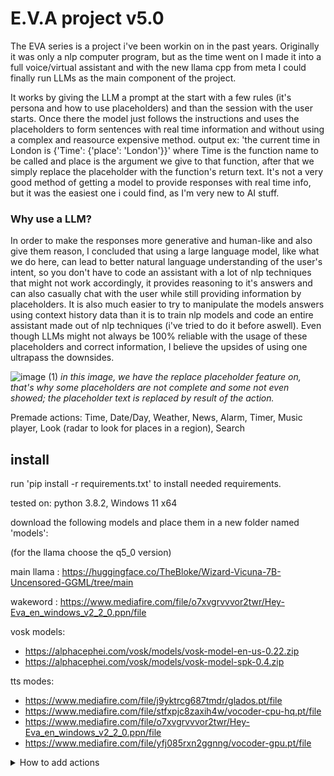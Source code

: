 # E.V.A project v5.0
The EVA series is a project i've been workin on in the past years. Originally it was only a nlp computer program, but as the time went on I made it into a full voice/virtual assistant and with the new llama cpp from meta I could finally run LLMs as the main component of the project.

It works by giving the LLM a prompt at the start with a few rules (it's persona and how to use placeholders) and than the session with the user starts. Once there the model just follows the instructions and uses the placeholders to form sentences with real time information and without using a complex and reasource expensive method. output ex: 'the current time in London is {'Time': {'place': 'London'}}' where Time is the function name to be called and place is the argument we give to that function, after that we simply replace the placeholder with the function's return text. It's not a very good method of getting a model to provide responses with real time info, but it was the easiest one i could find, as I'm very new to AI stuff.

### Why use a LLM?
In order to make the responses more generative and human-like and also give them reason, I concluded that using a large language model, like what we do here, can lead to better natural language understanding of the user's intent, so you don't have to code an assistant with a lot of nlp techniques that might not work accordingly, it provides reasoning to it's answers and can also casually chat with the user while still providing information by placeholders. It is also much easier to try to manipulate the models answers using context history data than it is to train nlp models and code an entire assistant made out of nlp techniques (i've tried to do it before aswell).
Even though LLMs might not always be 100% reliable with the usage of these placeholders and correct information, I believe the upsides of using one ultrapass the downsides.

![image (1)](https://github.com/ecliipt/llm_eva/assets/137305099/0bb8dfc0-a87a-4317-b51f-cdf9c7bc3cf0)
*in this image, we have the replace placeholder feature on, that's why some placeholders are not complete and some not even showed; the placeholder text is replaced by result of the action.*

Premade actions: Time, Date/Day, Weather, News, Alarm, Timer, Music player, Look (radar to look for places in a region), Search

## install

run 'pip install -r requirements.txt' to install needed requirements.

tested on: python 3.8.2, Windows 11 x64

download the following models and place them in a new folder named 'models':

  (for the llama choose the q5_0 version)

  main llama : https://huggingface.co/TheBloke/Wizard-Vicuna-7B-Uncensored-GGML/tree/main
  
  wakeword   : https://www.mediafire.com/file/o7xvgrvvvor2twr/Hey-Eva_en_windows_v2_2_0.ppn/file
  
  vosk models:
  - https://alphacephei.com/vosk/models/vosk-model-en-us-0.22.zip
  - https://alphacephei.com/vosk/models/vosk-model-spk-0.4.zip
  
  tts modes:
  - https://www.mediafire.com/file/j9yktrcg687tmdr/glados.pt/file
  - https://www.mediafire.com/file/stfxpjc8zaxih4w/vocoder-cpu-hq.pt/file
  - https://www.mediafire.com/file/o7xvgrvvvor2twr/Hey-Eva_en_windows_v2_2_0.ppn/file
  - https://www.mediafire.com/file/yfj085rxn2ggnng/vocoder-gpu.pt/file

<details>
<summary>How to add actions</summary>
<br>
How to add actions:
  
- go to `data/prompt/examples` and add a new text file with an example of the usage of your function for the model to real. Keep it as short and simple as possible.
- go to `utils/task` and create a new python script with the name that you've set in your example's placeholder.
- in your new script, you are free to execute all the code you need, however a main function is required with all the arguments you've set on your example, so the program can call the action, and you must also return some text in that same function, to replace the placeholder with something. (please check already made action scripts for better understanding).
- there is no need to import your action script in the main script as it already does so auto.
- next, test if the model is able to use the placeholder accurately, if not so, try:
  - reducing the temperature at `data/model_card.json`.
  - make your example file more simple and clear.
  - try reducing your example length to as small as possible.
  - if none of the above work, you can always sacrifice another example you might not like as much ¯\_(ツ)_/¯  
</details>


